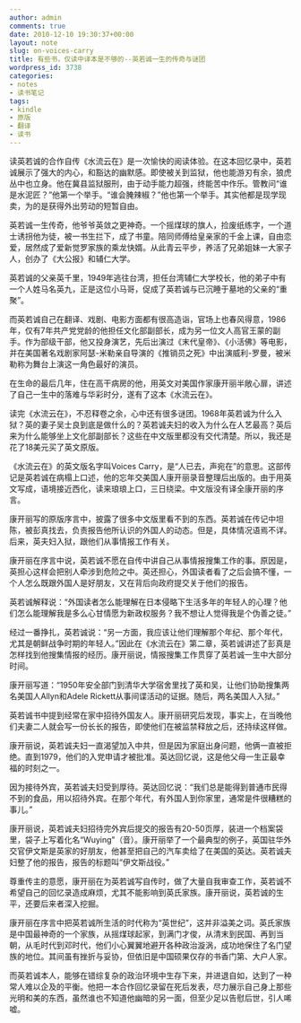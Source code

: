 ```yaml
---
author: admin
comments: true
date: 2010-12-10 19:30:37+00:00
layout: note
slug: on-voices-carry
title: 有些书，仅读中译本是不够的--英若诚一生的传奇与谜团
wordpress_id: 3738
categories:
- notes
- 读书笔记
tags:
- kindle
- 原版
- 翻译
- 读书
---
```


读英若诚的合作自传《水流云在》是一次愉快的阅读体验。在这本回忆录中，英若诚展示了强大的内心，和豁达的幽默感。即使被关到监狱，他也能游刃有余，狼虎丛中也立身。他在冀县监狱服刑，由于动手能力超强，终能苦中作乐。管教问“谁是水泥匠？”他第一个举手。“谁会腌辣椒？”他也第一个举手。其实他都是现学现卖，为的是获得外出劳动的短暂自由。

英若诚一生传奇，他爷爷英敛之更神奇。一个摇煤球的旗人，捡废纸练字，一个道士诱拐他为徒，被一书生拦下，成了书童。陪同师傅给皇亲家的千金上课，自由恋爱，居然成了爱新觉罗家族的乘龙快婿。从此青云平步，养活了兄弟姐妹一大家子人，创办了《大公报》和辅仁大学。

英若诚的父亲英千里，1949年逃往台湾，担任台湾辅仁大学校长，他的弟子中有一个人姓马名英九，正是这位小马哥，促成了英若诚与已沉睡于墓地的父亲的“重聚”。

而英若诚自己在翻译、戏剧、电影方面都有很高造诣，官场上也春风得意，1986年，仅有7年共产党党龄的他担任文化部副部长，成为另一位文人高官王蒙的副手。作为部级干部，他又投身演艺，先后出演过《末代皇帝》、《小活佛》等电影，并在美国著名戏剧家阿瑟-米勒亲自导演的《推销员之死》中出演威利-罗曼，被米勒称为舞台上演这一角色最好的演员。

在生命的最后几年，住在高干病房的他，用英文对美国作家康开丽半敞心扉，讲述了自己一生中的落难与华彩时分，遂有了这本《水流云在》。

读完《水流云在》，不忍释卷之余，心中还有很多谜团。1968年英若诚为什么入狱？英的妻子吴士良到底是做什么的？英若诚夫妇的收入为什么在人艺最高？英后来为什么能够坐上文化部副部长？这些在中文版里都没有交代清楚。所以，我还是花了18美元买了英文原版。

《水流云在》的英文版名字叫Voices Carry，是“人已去，声宛在”的意思。这部传记是英若诚在病榻上口述，他的忘年交美国人康开丽录音整理后出版的。由于用英文写成，语境接近西化，读来琅琅上口，三日绕梁。中文版没有译全康开丽的序言。

康开丽写的原版序言中，披露了很多中文版里看不到的东西。英若诚在传记中坦陈，被彭真找去，负责报告他所认识的外国人的动态。但是，具体情况语焉不详。后来，英夫妇入狱，跟他们从事情报工作有关。

康开丽在序言中说，英若诚不愿在自传中讲自己从事情报搜集工作的事。原因是，英担心这样会把别人牵涉到危险之中。英还担心，外国读者看了之后会搞不懂，一个人怎么既跟外国人是好朋友，又在背后向政府提交关于他们的报告。

英若诚解释说：“外国读者怎么能理解在日本侵略下生活多年的年轻人的心理？他们怎么能理解我是多么心甘情愿为新政权服务？我不想让人觉得我是个伪善之徒。” 

经过一番挣扎，英若诚说：“另一方面，我应该让他们理解那个年纪、那个年代，尤其是朝鲜战争时期的年轻人。”因此在《水流云在》第二章，英若诚讲述了彭真是怎样找到他搜集情报的经历。康开丽说，情报搜集工作贯穿了英若诚一生中大部分时间。

康开丽写道：“1950年安全部门到清华大学宿舍里找了英和吴，让他们协助搜集两名美国人Allyn和Adele Rickett从事间谍活动的证据。随后，两名美国人入狱。” 

英若诚书中提到经常在家中招待外国友人。康开丽研究后发现，事实上，在当晚他们夫妻二人就会写一份长长的报告，即使他们在被监禁释放之后，还持续这样做。

康开丽说，英若诚夫妇一直渴望加入中共，但是因为家庭出身问题，他俩一直被拒绝。直到1979，他们的入党申请才被批准。英达回忆说，这是他父母一生正最幸福的时刻之一。 

因为接待外宾，英若诚夫妇受到厚待。英达回忆说：“我们总是能得到普通市民得不到的食品，用以招待外宾。在那个年代，有外国人到你家里，通常是件很糟糕的事儿。” 

康开丽说，英若诚夫妇招待完外宾后提交的报告有20-50页厚，装进一个档案袋里，袋子上写着化名“Wuying”（音）。康开丽举了一个最典型的例子，英国驻华外交官伊文斯是英家的好朋友，他甚至把自己的汽车卖给了在美国的英达。英若诚夫妇整了他的报告，报告的标题叫“伊文斯战役。”

尊重传主的意愿，康开丽在为英若诚写自传时，做了大量自我审查工作，英若诚不希望自己的回忆录造成麻烦，尤其不能影响到英氏家族。康开丽说，英若诚的生平，还要后来者深入挖掘。

康开丽在序言中把英若诚所生活的时代称为“英世纪”，这并非溢美之词。英氏家族是中国最神奇的一个家族，从摇煤球起家，到满门才俊，从清末到民国、再到当朝，从毛时代到邓时代，他们小心翼翼地避开各种政治漩涡，成功地保住了名门望族的地位。其间虽有挫折与妥协，但依旧是中国硕果仅存的书香门第、大户人家。

而英若诚本人，能够在错综复杂的政治环境中生存下来，并进退自如，达到了一种常人难以企及的平衡。他把一本合作回忆录留在死后发表，尽力展示自己身上那些光明和美的东西，虽然谁也不知道他幽暗的另一面，但至少足以告慰后世，引人唏嘘。
